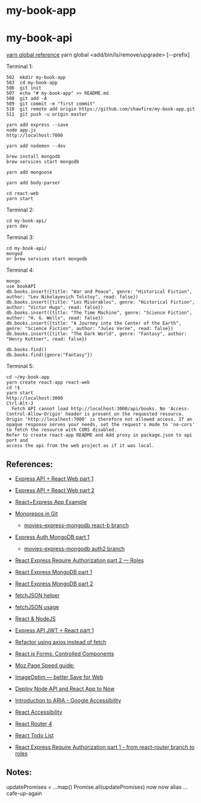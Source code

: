# my-book-app

# my-book-api
[yarn global reference](https://yarnpkg.com/lang/en/docs/cli/global/)
yarn global <add/bin/ls/remove/upgrade> [--prefix]

Terminal 1:
```
502  mkdir my-book-app
503  cd my-book-app
506  git init
507  echo "# my-book-app" >> README.md
508  git add -A
509  git commit -m "first commit"
510  git remote add origin https://github.com/shawfire/my-book-app.git
511  git push -u origin master

yarn add express --save
node app.js
http://localhost:7000

yarn add nodemon --dev

brew install mongodb
brew services start mongodb

yarn add mongoose

yarn add body-parser

cd react-web
yarn start
```

Terminal 2:
```
cd my-book-api/
yarn dev
```

Terminal 3:
```
cd my-book-api/
mongod
or brew services start mongodb
```

Terminal 4:
```
mongo
use bookAPI
db.books.insert({title: "War and Peace", genre: "Historical Fiction", author: "Lev Nikolayevich Tolstoy", read: false})
db.books.insert({title: "Les Misérables", genre: "Historical Fiction", author: "Victor Hugo", read: false})
db.books.insert({title: "The Time Machine", genre: "Science Fiction", author: "H. G. Wells", read: false})
db.books.insert({title: "A Journey into the Center of the Earth", genre: "Science Fiction", author: "Jules Verne", read: false})
db.books.insert({title: "The Dark World", genre: "Fantasy", author: "Henry Kuttner", read: false})

db.books.find()
db.books.find({genre:"Fantasy"})
```

Terminal 5:
```
cd ~/my-book-app
yarn create react-app react-web
cd !$
yarn start
http://localhost:3000
Ctrl-Alt-J
  Fetch API cannot load http://localhost:3000/api/books. No 'Access-Control-Allow-Origin' header is present on the requested resource. Origin 'http://localhost:7000' is therefore not allowed access. If an opaque response serves your needs, set the request's mode to 'no-cors' to fetch the resource with CORS disabled.
Refer to create react-app README and Add proxy in package.json to api port and
access the api from the web project as if it was local.
```

## References:
* [Express API + React Web part 1](https://www.youtube.com/watch?v=aB3ZNoa7wYo&feature=youtu.be)
* [Express API + React Web part 2](https://www.youtube.com/watch?v=oPZpqUjc6CQ&feature=youtu.be)
* [React+Express App Example](https://github.com/BurntCaramel/portfolio-planner-react-express)
* [Monorepos in Git](https://developer.atlassian.com/blog/2015/10/monorepos-in-git/)
  * [movies-express-mongodb react-b branch](https://github.com/Coder-Academy-Patterns/movies-express-mongodb)
* [Express Auth MongoDB part 1](https://www.youtube.com/watch?v=0zPCLOikYAQ&feature=youtu.be)
  * [movies-express-mongodb auth2 branch](https://github.com/Coder-Academy-Patterns/movies-express-mongodb/tree/auth2)
* [React Express Require Authorization part 2 — Roles](https://www.youtube.com/watch?v=7mYr4lnZKuQ&feature=youtu.be)
* [React Express MongoDB part 1](https://www.youtube.com/watch?v=67BFclcwm-A&feature=youtu.be)

* [React Express MongoDB part 2](https://www.youtube.com/watch?v=7kCRoJwAo3I&feature=youtu.be)
* [fetchJSON helper](https://github.com/Coder-Academy-Patterns/movies-express-mongodb/blob/react-auth/react-web/src/api/fetchJSON.js)
* [fetchJSON usage](https://github.com/Coder-Academy-Patterns/movies-express-mongodb/blob/react-auth/react-web/src/api/movies.js)


* [React & NodeJS](https://coder-academy.thinkific.com/courses/react-node-js)
* [Express API JWT + React part 1](https://www.youtube.com/watch?v=kNHVkDUzYfg&feature=youtu.be)
* [Refactor using axios instead of fetch](https://github.com/mzabriskie/axios)
* [React.js Forms: Controlled Components](http://lorenstewart.me/2016/10/31/react-js-forms-controlled-components/)
* [Moz Page Speed guide:](https://moz.com/learn/seo/page-speed)
* [ImageOptim — better Save for Web](https://imageoptim.com/mac)
* [Deploy Node API and React App to Now](https://www.youtube.com/watch?v=GsjloDH8H3M&feature=youtu.be)
* [Introduction to ARIA - Google Accessibility](https://developers.google.com/web/fundamentals/accessibility/semantics-aria/)

* [React Accessibility](https://facebook.github.io/react/docs/accessibility.html)
* [React Router 4](https://www.youtube.com/watch?v=jPRWOKZltFc&feature=youtu.be)

* [React Todo List](https://www.youtube.com/watch?v=v51sBEvBaV0&feature=youtu.be)

* [React Express Require Authorization part 1 - from react-router branch to roles](https://www.youtube.com/watch?v=CBY1Irxx7dw&feature=youtu.be)

## Notes:
updatePromises = ...map()
Promise.all(updatePromises)
now
now alias ... cafe-up-again


